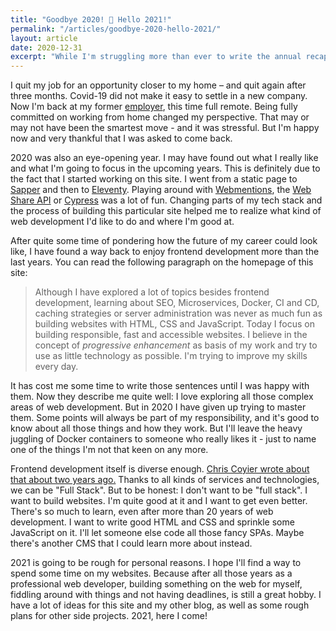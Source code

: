 ```yaml
---
title: "Goodbye 2020! 🥂 Hello 2021!"
permalink: "/articles/goodbye-2020-hello-2021/"
layout: article
date: 2020-12-31
excerpt: "While I'm struggling more than ever to write the annual recap of the last year on my personal blog, I don't have that problem on this more tech-focused site. In terms of work and tech, 2020 was a demanding, but the outcome was very good."
---
```


I quit my job for an opportunity closer to my home – and quit again after three months. Covid-19 did not make it easy to settle in a new company. Now I'm back at my former <a href="https://pooliestudios.com">employer</a>, this time full remote. Being fully committed on working from home changed my perspective. That may or may not have been the smartest move - and it was stressful. But I'm happy now and very thankful that I was asked to come back.

2020 was also an eye-opening year. I may have found out what I really like and what I'm going to focus in the upcoming years. This is definitely due to the fact that I started working on this site. I went from a static page to <a href="https://martinschneider.me/articles/building-a-website-with-sapper-and-wordpress/" data-type="URL" data-id="https://martinschneider.me/articles/building-a-website-with-sapper-and-wordpress/">Sapper</a> and then to <a href="https://martinschneider.me/articles/goodbye-sapper-hello-eleventy/" data-type="URL" data-id="https://martinschneider.me/articles/goodbye-sapper-hello-eleventy/">Eleventy</a>. Playing around with <a href="https://martinschneider.me/articles/adding-webmentions-to-my-website/" data-type="URL" data-id="https://martinschneider.me/articles/adding-webmentions-to-my-website/">Webmentions</a>, the <a href="https://martinschneider.me/articles/creating-a-sharing-button-with-the-web-share-api/" data-type="URL" data-id="https://martinschneider.me/articles/creating-a-sharing-button-with-the-web-share-api/">Web Share API</a> or <a href="https://martinschneider.me/articles/testing-my-eleventy-website-with-cypress-and-netlify/">Cypress</a> was a lot of fun. Changing parts of my tech stack and the process of building this particular site helped me to realize what kind of web development I'd like to do and where I'm good at.

After quite some time of pondering how the future of my career could look like, I have found a way back to enjoy frontend development more than the last years. You can read the following paragraph on the homepage of this site:

<blockquote class="wp-block-quote">Although I have explored a lot of topics besides frontend development, learning about&nbsp;SEO, Microservices, Docker,&nbsp;CI&nbsp;and&nbsp;CD, caching strategies or server administration was never as much fun as building websites with&nbsp;HTML,&nbsp;CSS&nbsp;and JavaScript. Today I focus on building responsible, fast and accessible websites. I believe in the concept of&nbsp;<em>progressive enhancement</em>&nbsp;as basis of my work and try to use as little technology as possible. I'm trying to improve my skills every day.</blockquote>

It has cost me some time to write those sentences until I was happy with them. Now they describe me quite well: I love exploring all those complex areas of web development. But in 2020 I have given up trying to master them. Some points will always be part of my responsibility, and it's good to know about all those things and how they work. But I'll leave the heavy juggling of Docker containers to someone who really likes it - just to name one of the things I'm not that keen on any more.

Frontend development itself is diverse enough. <a href="https://css-tricks.com/the-great-divide/" data-type="URL" data-id="https://css-tricks.com/the-great-divide/">Chris Coyier wrote about that about two years ago.</a> Thanks to all kinds of services and technologies, we can be "Full Stack". But to be honest: I don't want to be "full stack". I want to build websites. I'm quite good at it and I want to get even better. There's so much to learn, even after more than 20 years of web development. I want to write good HTML and CSS and sprinkle some JavaScript on it. I'll let someone else code all those fancy SPAs. Maybe there's another CMS that I could learn more about instead.

2021 is going to be rough for personal reasons. I hope I'll find a way to spend some time on my websites. Because after all those years as a professional web developer, building something on the web for myself, fiddling around with things and not having deadlines, is still a great hobby. I have a lot of ideas for this site and my other blog, as well as some rough plans for other side projects. 2021, here I come!
